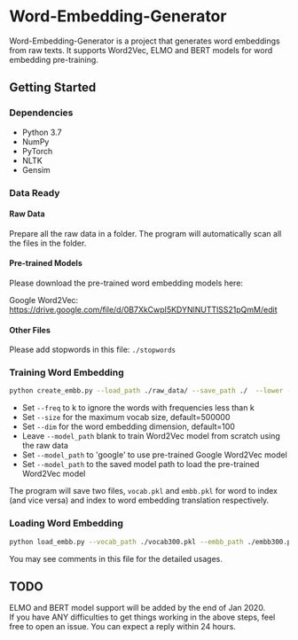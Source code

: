 # Word-Embedding-Generator

Word-Embedding-Generator is a project that generates word embeddings from raw texts. It supports Word2Vec, ELMO and BERT models for word embedding pre-training.

## Getting Started
### Dependencies
-   Python 3.7
-   NumPy
-   PyTorch
-   NLTK
-   Gensim
### Data Ready
#### Raw Data
Prepare all the raw data in a folder. The program will automatically scan all the files in the folder.

#### Pre-trained Models

Please download the pre-trained word embedding models here:

Google Word2Vec: https://drive.google.com/file/d/0B7XkCwpI5KDYNlNUTTlSS21pQmM/edit

#### Other Files

Please add stopwords in this file: `./stopwords` 

### Training Word Embedding

```bash
python create_embb.py --load_path ./raw_data/ --save_path ./  --lower --freq 1 --dim 300 --model_path ./word2vec.model
```
- Set `--freq` to k to ignore the words with frequencies less than k
- Set `--size` for the maximum vocab size, default=500000
- Set `--dim` for the word embedding dimension, default=100
- Leave `--model_path` blank to train Word2Vec model from scratch using the raw data
- Set `--model_path` to 'google' to use pre-trained Google Word2Vec model 
- Set `--model_path` to the saved model path to load the pre-trained Word2Vec model 

The program will save two files, `vocab.pkl` and `embb.pkl` for word to index (and vice versa) and index to word embedding translation respectively.

### Loading Word Embedding

```bash
python load_embb.py --vocab_path ./vocab300.pkl --embb_path ./embb300.pkl
```
You may see comments in this file for the detailed usages.

## TODO
ELMO and BERT model support will be added by the end of Jan 2020. <br>
If you have ANY difficulties to get things working in the above steps, feel free to open an issue. You can expect a reply within 24 hours.
